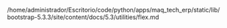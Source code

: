 /home/administrador/Escritorio/code/python/apps/maq_tech_erp/static/lib/bootstrap-5.3.3/site/content/docs/5.3/utilities/flex.md